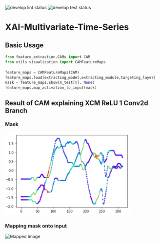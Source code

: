 ![develop lint status](https://github.com/duyanhpham-brs/XAI-Multivariate-Time-Series/workflows/develop_branch_lint/badge.svg)
![develop test status](https://github.com/duyanhpham-brs/XAI-Multivariate-Time-Series/workflows/develop_branch_test/badge.svg)

# XAI-Multivariate-Time-Series

## Basic Usage

```python
from feature_extraction.CAMs import CAM
from utils.visualization import CAMFeatureMaps

feature_maps = CAMFeatureMaps(CAM)
feature_maps.load(extracting_model,extracting_module,targeting_layer)
mask = feature_maps.show(X_test[0], None)
feature_maps.map_activation_to_input(mask)
```

## Result of CAM explaining XCM ReLU 1 Conv2d Branch

### Mask

![Mask Image](https://github.com/duyanhpham-brs/XAI-Multivariate-Time-Series/blob/develop/static_images/XCM_relu11_CAM_UWave_test0_map.png?raw=true)

### Mapping mask onto input

![Mapped Image](https://github.com/duyanhpham-brs/XAI-Multivariate-Time-Series/blob/develop/static_images/XCM_relu11_CAM_UWave_test0.png?raw=true)
